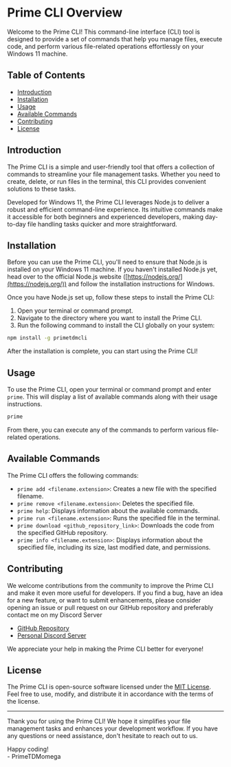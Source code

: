 
# Prime CLI Overview

Welcome to the Prime CLI! This command-line interface (CLI) tool is designed to provide a set of commands that help you manage files, execute code, and perform various file-related operations effortlessly on your Windows 11 machine.

## Table of Contents

-   [Introduction](#Introduction)
-   [Installation](#installation)
-   [Usage](#usage)
-   [Available Commands](available-commands)
-   [Contributing](#contributing)
-   [License](#license)

## Introduction

The Prime CLI is a simple and user-friendly tool that offers a collection of commands to streamline your file management tasks. Whether you need to create, delete, or run files in the terminal, this CLI provides convenient solutions to these tasks.

Developed for Windows 11, the Prime CLI leverages Node.js to deliver a robust and efficient command-line experience. Its intuitive commands make it accessible for both beginners and experienced developers, making day-to-day file handling tasks quicker and more straightforward.

## Installation

Before you can use the Prime CLI, you'll need to ensure that Node.js is installed on your Windows 11 machine. If you haven't installed Node.js yet, head over to the official Node.js website ([https://nodejs.org/](https://nodejs.org/)) and follow the installation instructions for Windows.

Once you have Node.js set up, follow these steps to install the Prime CLI:

1.  Open your terminal or command prompt.
2.  Navigate to the directory where you want to install the Prime CLI.
3.  Run the following command to install the CLI globally on your system:

```bash
npm install -g primetdmcli
```
After the installation is complete, you can start using the Prime CLI!

## Usage

To use the Prime CLI, open your terminal or command prompt and enter `prime`. This will display a list of available commands along with their usage instructions.

```bash
prime
```
From there, you can execute any of the commands to perform various file-related operations.

## Available Commands

The Prime CLI offers the following commands:

-   `prime add <filename.extension>`: Creates a new file with the specified filename.
-   `prime remove <filename.extension>`: Deletes the specified file.
-   `prime help`: Displays information about the available commands.
-   `prime run <filename.extension>`: Runs the specified file in the terminal.
-   `prime download <github_repository_link>`: Downloads the code from the specified GitHub repository.
-   `prime info <filename.extension>`: Displays information about the specified file, including its size, last modified date, and permissions.

## Contributing

We welcome contributions from the community to improve the Prime CLI and make it even more useful for developers. If you find a bug, have an idea for a new feature, or want to submit enhancements, please consider opening an issue or pull request on our GitHub repository and preferably contact me on my Discord Server

-   [GitHub Repository](https://github.com/PrimeTDMomega/primetdmcli/)
- [Personal Discord Server](https://dsc.gg/witheredknights/)

We appreciate your help in making the Prime CLI better for everyone!

## License

The Prime CLI is open-source software licensed under the [MIT License](https://opensource.org/licenses/MIT). Feel free to use, modify, and distribute it in accordance with the terms of the license.

----------

Thank you for using the Prime CLI! We hope it simplifies your file management tasks and enhances your development workflow. If you have any questions or need assistance, don't hesitate to reach out to us.

Happy coding!
<br>
                   - PrimeTDMomega
